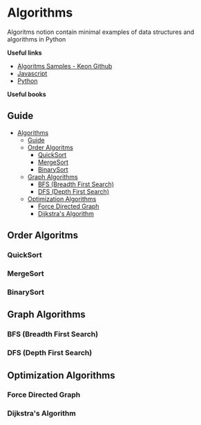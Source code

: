 # Algorithms

Algoritms notion contain minimal examples of data structures and algorithms in Python

**Useful links**
- [Algoritms Samples - Keon Github](https://github.com/keon/algorithms)
- [Javascript](../javascript/javascript.md)
- [Python](../python/python.md)

**Useful books**
  
## Guide
- [Algorithms](#algorithms)
  - [Guide](#guide)
  - [Order Algoritms](#order-algoritms)
    - [QuickSort](#quicksort)
    - [MergeSort](#mergesort)
    - [BinarySort](#binarysort)
  - [Graph Algorithms](#graph-algorithms)
    - [BFS (Breadth First Search)](#bfs-breadth-first-search)
    - [DFS (Depth First Search)](#dfs-depth-first-search)
  - [Optimization Algorithms](#optimization-algorithms)
    - [Force Directed Graph](#force-directed-graph)
    - [Dijkstra's Algorithm](#dijkstras-algorithm)

## Order Algoritms

### QuickSort

### MergeSort

### BinarySort

## Graph Algorithms

### BFS (Breadth First Search)

### DFS (Depth First Search)

## Optimization Algorithms

### Force Directed Graph

### Dijkstra's Algorithm
